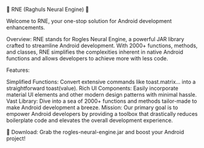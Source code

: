 🚀 RNE (Raghuls Neural Engine) 🚀

Welcome to RNE, your one-stop solution for Android development enhancements.

Overview:
RNE stands for Rogles Neural Engine, a powerful JAR library crafted to streamline Android development. With 2000+ functions, methods, and classes, RNE simplifies the complexities inherent in native Android functions and allows developers to achieve more with less code.

Features:

Simplified Functions: Convert extensive commands like toast.matrix... into a straightforward toast(value).
Rich UI Components: Easily incorporate material UI elements and other modern design patterns with minimal hassle.
Vast Library: Dive into a sea of 2000+ functions and methods tailor-made to make Android development a breeze.
Mission:
Our primary goal is to empower Android developers by providing a toolbox that drastically reduces boilerplate code and elevates the overall development experience.

🔗 Download: Grab the rogles-neural-engine.jar and boost your Android project!
